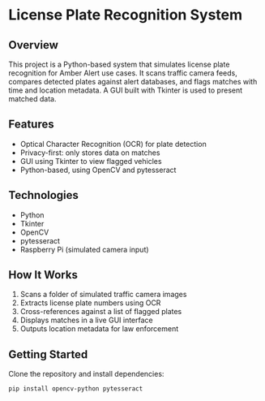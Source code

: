 # License Plate Recognition System

## Overview
This project is a Python-based system that simulates license plate recognition for Amber Alert use cases. It scans traffic camera feeds, compares detected plates against alert databases, and flags matches with time and location metadata. A GUI built with Tkinter is used to present matched data.

## Features
- Optical Character Recognition (OCR) for plate detection
- Privacy-first: only stores data on matches
- GUI using Tkinter to view flagged vehicles
- Python-based, using OpenCV and pytesseract

## Technologies
- Python
- Tkinter
- OpenCV
- pytesseract
- Raspberry Pi (simulated camera input)

## How It Works
1. Scans a folder of simulated traffic camera images
2. Extracts license plate numbers using OCR
3. Cross-references against a list of flagged plates
4. Displays matches in a live GUI interface
5. Outputs location metadata for law enforcement

## Getting Started
Clone the repository and install dependencies:

```bash
pip install opencv-python pytesseract
